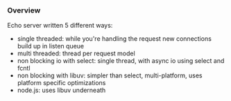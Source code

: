### Overview

Echo server written 5 different ways:

* single threaded: while you're handling the request new connections build up in listen queue
* multi threaded: thread per request model
* non blocking io with select: single thread, with async io using select and fcntl
* non blocking with libuv: simpler than select, multi-platform, uses platform specific optimizations
* node.js: uses libuv underneath
